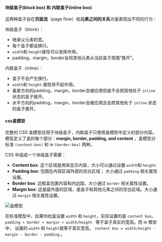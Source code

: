 #### 块级盒子(block box) 和 内联盒子(inline box)

这两种盒子会在**页面流**（page flow）和**元素之间的关系**方面表现出不同的行为：

块级盒子（block）：

- 继承父元素的宽。
- 每个盒子都会换行。
- `width`和 `height`属性可以发挥作用。
- padding，margin，border会将其他元素从当前盒子周围“推开”。

内联盒子（inline）：

- 盒子不会产生换行。
- `width`和 `height` 属性将不起作用。
- 垂直方向的padding，margin，border会被应用但是不会把其他处于 `inline` 状态的盒子推开。
- 水平方向的padding，margin，border会被应用且会把其他处于 `inline` 状态的盒子推开。

#### css盒模型

完整的 CSS 盒模型应用于块级盒子，内联盒子只使用盒模型中定义的部分内容。模型定义了盒的每个部分：**margin, border, padding, and content** ，盒模型分标准 `(content-box)` 和 ie `(border-box)` 两种。

CSS 中组成一个块级盒子需要：

- **Content box**: 这个区域是用来显示内容，大小可以通过设置 `width`和 `height`.
- **Padding box**: 包围在内容区域外部的空白区域； 大小通过 `padding` 相关属性设置。
- **Border box**: 边框盒包裹内容和内边距。大小通过 `border` 相关属性设置。
- **Margin box**: 这是最外面的区域，是盒子和其他元素之间的空白区域。大小通过 `margin` 相关属性设置。



![盒模型](https://developer.mozilla.org/en-US/docs/Learn/CSS/Building_blocks/The_box_model/box-model.png)



在标准模型中，如果你给盒设置 `width` 和 `height`，实际设置的是 `content box`。 `padding + border + margin + width/height `  等于盒子真实的宽高。而 ie 模型中， 设置的 `width` 和 `height`就等于真实宽高， `content box = width/height - margin - border - padding` 。

